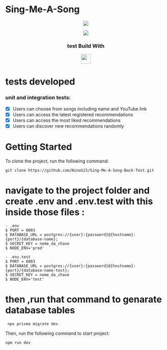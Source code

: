 
# Sing-Me-A-Song
<div align="center">
	<img src="https://emojipedia-us.s3.amazonaws.com/source/skype/289/musical-note_1f3b5.png">
</div>


<p align = "center">
   <img src="https://img.shields.io/badge/author-NinaS23-4dae71?style=flat-square" />
</p>


<div align="center">
  <h3>test Build With</h3>

<img src="https://img.shields.io/badge/Cypress-17202C?style=for-the-badge&logo=cypress&logoColor=white" height="30px"/>
  
</div>


#  tests developed 
  ### unit and integration tests:
- [x] Users can choose from songs including name and YouTube link
- [x] Users can access the latest registered recommendations
- [x] Users can access the most liked recommendations
- [x] Users can discover new recommendations randomly

<!-- Getting Started -->

# Getting Started

To clone the project, run the following command:

```git
git clone https://github.com/NinaS23/Sing-Me-A-Song-Back-Test.git
```

# navigate to the project folder and create .env and .env.test with this inside those files :

```git
- .env
$ PORT = 6003
$ DATABASE_URL = postgres://{user}:{password}@{hostname}:{port}/{database-name};
$ SECRET_KEY = nome_da_chave
$ NODE_ENV='prod'
```

```git
- .env.test
$ PORT = 6003
$ DATABASE_URL = postgres://{user}:{password}@{hostname}:{port}/{database-name-test};
$ SECRET_KEY = nome_da_chave
$ NODE_ENV='test'
```
# then ,run that command to genarate database tables 
```git
 npx prisma migrate dev
```

Then, run the following command to start project:

```git
npm run dev 
```
